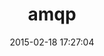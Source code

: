 ---
layout: post
title:  "amqp"
repo:   "ruby-amqp/amqp"
date:   2015-02-18 17:27:04
gemurl: http://rubyamqp.info
---